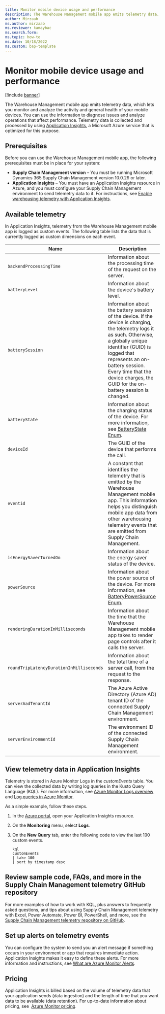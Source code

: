 ```yaml
---
title: Monitor mobile device usage and performance
description: The Warehouse Management mobile app emits telemetry data, which lets you monitor and analyze the activities and general health of your devices. You can use the information to diagnose issues and analyze operations that affect performance.
author: Mirzaab
ms.author: mirzaab
ms.reviewer: kamaybac
ms.search.form:
ms.topic: how-to
ms.date: 10/18/2022
ms.custom: bap-template
---
```


# Monitor mobile device usage and performance

[!include [banner](../includes/banner.md)]

The Warehouse Management mobile app emits telemetry data, which lets you monitor and analyze the activity and general health of your mobile devices. You can use the information to diagnose issues and analyze operations that affect performance. Telemetry data is collected and processed by using [Application Insights](/azure/azure-monitor/app/app-insights-overview), a Microsoft Azure service that is optimized for this purpose.

## Prerequisites

Before you can use the Warehouse Management mobile app, the following prerequisites must be in place for your system:

- **Supply Chain Management version** – You must be running Microsoft Dynamics 365 Supply Chain Management version 10.0.29 or later.
- **Application Insights** – You must have an Application Insights resource in Azure, and you must configure your Supply Chain Management environment to send telemetry data to it. For instructions, see [Enable warehousing telemetry with Application Insights](application-insights-warehousing.md).

## Available telemetry

In Application Insights, telemetry from the Warehouse Management mobile app is logged as custom events. The following table lists the data that is currently logged as custom dimensions on each event.

| Name | Description |
|---|---|
| `backendProcessingTime` | Information about the processing time of the request on the server. |
| `batteryLevel` | Information about the device's battery level. |
| `batterySession` | Information about the battery session of the device. If the device is charging, the telemetry logs it as such. Otherwise, a globally unique identifier (GUID) is logged that represents an on-battery session. Every time that the device charges, the GUID for the on-battery session is changed. |
| `batteryState` | Information about the charging status of the device. For more information, see [BatteryState Enum](/dotnet/api/xamarin.essentials.batterystate). |
| `deviceId` | The GUID of the device that performs the call. |
| `eventid` | A constant that identifies the telemetry that is emitted by the Warehouse Management mobile app. This information helps you distinguish mobile app data from other warehousing telemetry events that are emitted from Supply Chain Management. |
| `isEnergySaverTurnedOn` | Information about the energy saver status of the device. |
| `powerSource` | Information about the power source of the device. For more information, see [BatteryPowerSource Enum](/dotnet/api/xamarin.essentials.batterypowersource). |
| `renderingDurationInMilliseconds` | Information about the time that the  Warehouse Management mobile app takes to render page controls after it calls the server. |
| `roundTripLatencyDurationInMilliseconds` | Information about the total time of a server call, from the request to the response. |
| `serverAadTenantId` | The Azure Active Directory (Azure AD) tenant ID of the connected Supply Chain Management environment. |
| `serverEnvironmentId` | The environment ID of the connected Supply Chain Management environment. |

## View telemetry data in Application Insights

Telemetry is stored in Azure Monitor Logs in the *customEvents* table. You can view the collected data by writing log queries in the Kusto Query Language (KQL). For more information, see [Azure Monitor Logs overview](/azure/azure-monitor/logs/data-platform-logs) and [Log queries in Azure Monitor](/azure/azure-monitor/logs/log-query-overview).

As a simple example, follow these steps.

1. In the [Azure portal](https://portal.azure.com/), open your Application Insights resource.
1. On the **Monitoring** menu, select **Logs**.
1. On the **New Query** tab, enter the following code to view the last 100 custom events.

    ```plaintext
    kql
    customEvents
    | take 100
    | sort by timestamp desc
    ```

## Review sample code, FAQs, and more in the Supply Chain Management telemetry GitHub repository

For more examples of how to work with KQL, plus answers to frequently asked questions, and tips about using Supply Chain Management telemetry with Excel, Power Automate, Power BI, PowerShell, and more, see the [Supply Chain Management telemetry repository on GitHub](https://github.com/microsoft/d365-scm-telemetry).

## Set up alerts on telemetry events

You can configure the system to send you an alert message if something occurs in your environment or app that requires immediate action. Application Insights makes it easy to define these alerts. For more information and instructions, see [What are Azure Monitor Alerts](/azure/azure-monitor/alerts/alerts-overview).

## Pricing

Application Insights is billed based on the volume of telemetry data that your application sends (data ingestion) and the length of time that you want data to be available (data retention). For up-to-date information about pricing, see  [Azure Monitor pricing](https://azure.microsoft.com/pricing/details/monitor/).

